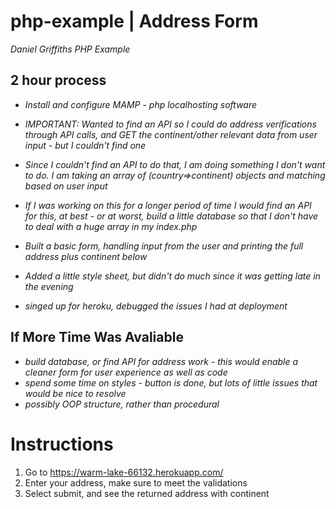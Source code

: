 # php-example | Address Form
*Daniel Griffiths PHP Example* 

## 2 hour process ##
- *Install and configure MAMP - php localhosting software*

- *IMPORTANT: Wanted to find an API so I could do address verifications through API calls, and GET the continent/other relevant data from user input - but I couldn't find one*

- *Since I couldn't find an API to do that, I am doing something I don't want to do. I am taking an array of (country=>continent) objects and matching based on user input*

- *If I was working on this for a longer period of time I would find an API for this, at best - or at worst, build a little database so that I don't have to deal with a huge array in my index.php*

- *Built a basic form, handling input from the user and printing the full address plus continent below*

- *Added a little style sheet, but didn't do much since it was getting late in the evening*

- *singed up for heroku, debugged the issues I had at deployment*

## If More Time Was Avaliable
- *build database, or find API for address work - this would enable a cleaner form for user experience as well as code*
- *spend some time on styles - button is done, but lots of little issues that would be nice to resolve*
- *possibly OOP structure, rather than procedural*

# Instructions

1. Go to https://warm-lake-66132.herokuapp.com/
2. Enter your address, make sure to meet the validations
3. Select submit, and see the returned address with continent
